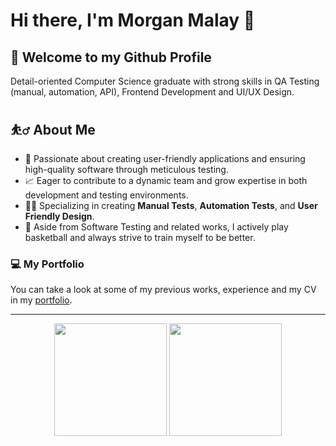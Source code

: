 # Hi there, I'm Morgan Malay 👋

## 👋 Welcome to my Github Profile

Detail-oriented Computer Science graduate with strong skills in QA Testing (manual, automation, API), Frontend Development and UI/UX Design.

## ⛹️‍♂️ About Me

- 🚀 Passionate about creating user-friendly applications and ensuring high-quality software through meticulous testing.
- 📈 Eager to contribute to a dynamic team and grow expertise in both development and testing environments.
- 👨‍💻 Specializing in creating **Manual Tests**, **Automation Tests**, and **User Friendly Design**.
- 🏀 Aside from Software Testing and related works, I actively play basketball and always strive to train myself to be better. 

### 💻 My Portfolio

You can take a look at some of my previous works, experience and my CV in my [portfolio](https://portfolio-c44eb.firebaseapp.com/).

---

<div align="center">  
  <img align="center" height="180em" src="https://github-readme-stats.vercel.app/api/top-langs/?username=xekiee&layout=compact&theme=monokai"/>  
  <img align="center" height="180em" src="https://github-readme-stats-eight-theta.vercel.app/api?username=xekiee&show_icons=true&theme=monokai&include_all_commits=true&count_private=true"/>
</div>
